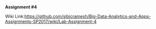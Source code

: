 **Assignment #4**

Wiki Link:https://github.com/sibicramesh/Big-Data-Analytics-and-Apps-Assignments-SP2017/wiki/Lab-Assignment-4
